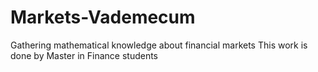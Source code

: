 # Markets-Vademecum
Gathering mathematical knowledge about financial markets
This work is done by Master in Finance students
